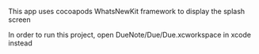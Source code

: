 This app uses cocoapods WhatsNewKit framework to display the splash screen

In order to run this project, open DueNote/Due/Due.xcworkspace in xcode instead
